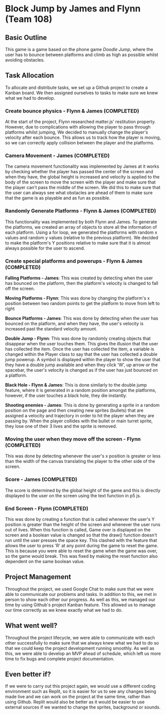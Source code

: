 # Block Jump by James and Flynn (Team 108)

## Basic Outline 
This game is a game based on the phone game *Doodle Jump*, where the user has to bounce between platforms and climb as high as possible whilst avoiding obstacles.  

## Task Allocation
To allocate and distribute tasks, we set up a Github project to create a Kanban board. We then assigned ourselves to tasks to make sure we knew what we had to develop. 
    
### Create bounce physics - Flynn & James (COMPLETED)
At the start of the project, Flynn researched matter.js' restitution property. However, due to complications with allowing the player to pass through platforms whilst jumping, We decided to manually change the player's velocity after each bounce. This allows us to track how the player is moving, so we can correctly apply collision between the player and the platforms.

### Camera Movement - James (COMPLETED)
The camera movement functionality was implemented by James at it works by checking whether the player has passed the center of the screen and when they have, the global height is increased and velocity is applied to the body of the screen to move the screen with the player and make sure that the player can't pass the middle of the screen. We did this to make sure that the user can always see what obstacles are ahead of them to make sure that the game is as playable and as fun as possible.


### Randomly Generate Platforms - Flynn & James (COMPLETED)
This functionality was implemented by both Flynn and James. To generate the platforms, we created an array of objects to store all the information of each platform. Using a for loop, we generated the platforms with random x values and random y values (relative to the previous platform). We decided to make the platform's Y positions relative to make sure that it is almost always possible for the user to ascend.

### Create special platforms and powerups - Flynn & James (COMPLETED)

**Falling Platforms - James**: 
This was created by detecting when the user has bounced on the platform, then the platform's velocity is changed to fall off the screen.

**Moving Platforms - Flynn**: 
This was done by changing the platform's x position between two random points to get the platform to move from left to right

**Bounce Platforms - James**: 
This was done by detecting when the user has bounced on the platform, and when they have, the user's velocity is increased past the standard velocity amount.

**Double Jump - Flynn**: 
This was done by randomly creating objects that disappear when the user touches them. This gives the illusion that the user has collected the item. Once the user has collected the item, a variable is changed within the Player class to say that the user has collected a double jump powerup. A symbol is displayed within the player to show the user that they have a double jump available and when they click 'W', up arrow or the spacebar, the user's velocity is changed as if the user has just bounced on a platform.

**Black Hole - Flynn & James**: 
This is done similarly to the double jump feature, where it is generated in a random position amongst the platforms, however, if the user touches a black hole, they die instantly.

**Shooting enemies - James**: 
This is done by generating a sprite in a random position on the page and then creating new sprites (bullets) that are assigned a velocity and trajectory in order to hit the player when they are passing by. When the player collides with the bullet or main turret sprite, they lose one of their 3 lives and the sprite is removed.          

### Moving the user when they move off the screen - Flynn (COMPLETED)
This was done by detecting whenever the user's x position is greater or less than the width of the canvas translating the player to the other side of the screen.

### Score - James (COMPLETED)
The score is determined by the global height of the game and this is directly displayed to the user on the screen using the text function in p5 js.

### End Screen - Flynn (COMPLETED)
This was done by creating a function that is called whenever the user's Y position is greater than the height of the screen and whenever the user runs out of lives. When this function is called, Game over is displayed on the screen and a boolean value is changed so that the draw() function doesn't run until the user presses the space key. This clashed with the feature that allows the user to press 'R' at any point during the game to reset the game. This is because you were able to reset the game when the game was over, so the game would break. This was fixed by making the reset function also dependent on the same boolean value. 


## Project Management
Throughout the project, we used Google Chat to make sure that we were able to communicate our problems and tasks. In addition to this, we met in person to show each other our progress. As well as this, we managed our time by using Github's project Kanban feature. This allowed us to manage our time correctly as we knew exactly what we had to do.

## What went well?
Throughout the project lifecycle, we were able to communicate with each other successfully to make sure that we always knew what we had to do so that we could keep the project development running smoothly. As well as this, we were able to develop an MVP ahead of schedule, which left us more time to fix bugs and complete project documentation. 

## Even better if?
If we were to carry out this project again, we would use a different coding environment such as Replit, so it is easier for us to see any changes being made live and we can work on the project at the same time, rather than using Github. Replit would also be better as it would be easier to use external sources if we wanted to change the sprites, background or sounds.

